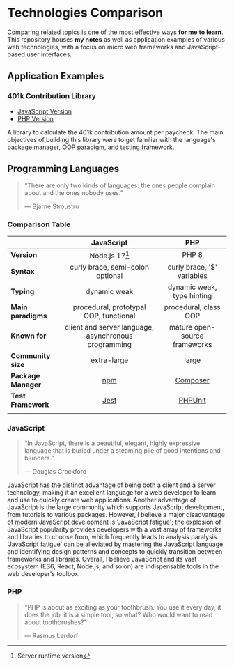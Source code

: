 # Technologies Comparison
Comparing related topics is one of the most effective ways **for me to learn**. This repository houses **my notes** as well as application examples of various web technologies, with a focus on micro web frameworks and JavaScript-based user interfaces.

## Application Examples

### 401k Contribution Library
- [JavaScript Version](javascript/401k-contribution)
- [PHP Version](php/401k-contribution)

A library to calculate the 401k contribution amount per paycheck. The main objectives of building this library were to get familiar with the language's package manager, OOP paradigm, and testing framework.

## Programming Languages
> “There are only two kinds of languages: the ones people complain about and the ones nobody uses.”
>
> ― Bjarne Stroustru

### Comparison Table
|                     |                      JavaScript                      |                           PHP                           |
| :------------------ | :--------------------------------------------------: | :-----------------------------------------------------: |
| **Version**         |                    Node.js 17[^1]                    |                          PHP 8                          |
| **Syntax**          |           curly brace, semi-colon optional           |               curly brace, '$' variables                |
| **Typing**          |                     dynamic weak                     |               dynamic weak, type hinting                |
| **Main paradigms**  |        procedural, prototypal OOP, functional        |                  procedural, class OOP                  |
| **Known for**       | client and server language, asynchronous programming |              mature open-source frameworks              |
| **Community size**  |                     extra-large                      |                          large                          |
| **Package Manager** |          [npm](https://github.com/npm/cli)           |    [Composer](https://github.com/composer/composer)     |
| **Test Framework**  |       [Jest](https://github.com/facebook/jest)       | [PHPUnit](https://github.com/sebastianbergmann/phpunit) |
|                     |                                                      |                                                         |

[^1]: Server runtime version
### JavaScript
>“In JavaScript, there is a beautiful, elegant, highly expressive language that is buried under a steaming pile of good intentions and blunders.”
>
> — Douglas Crockford

JavaScript has the distinct advantage of being both a client and a server technology, making it an excellent language for a web developer to learn and use to quickly create web applications. Another advantage of JavaScript is the large community which supports JavaScript development, from tutorials to various packages. However, I believe a major disadvantage of modern JavaScript development is 'JavaScript fatigue'; the explosion of JavaScript popularity provides developers with a vast array of frameworks and libraries to choose from, which frequently leads to analysis paralysis. 'JavaScript fatigue' can be alleviated by mastering the JavaScript language and identifying design patterns and concepts to quickly transition between frameworks and libraries. Overall, I believe JavaScript and its vast ecosystem (ES6, React, Node.js, and so on) are indispensable tools in the web developer's toolbox.

[^2]: New repository location
### PHP
>"PHP is about as exciting as your toothbrush. You use it every day, it does the job, it is a simple tool, so what? Who would want to read about toothbrushes?"
>
> — Rasmus Lerdorf
